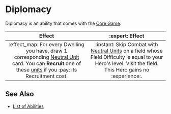 # Diplomacy

Diplomacy is an ability that comes with the [Core Game](../content.md).

| Effect | :expert: Effect |
| :---: | :---: |
| :effect_map: For every Dwelling you have, draw 1 corresponding [Neutral Unit](../units.md#neutral) card. You can **Recruit** one of these [units](../units.md) if you :pay: its Recruitment cost. | :instant: Skip Combat with [Neutral Units](../units.md#neutral) on a field whose Field Difficulty is equal to your Hero's level. Visit the field. This Hero gains no :experience:. |


## See Also

- [List of Abilities](../abilities.md)
